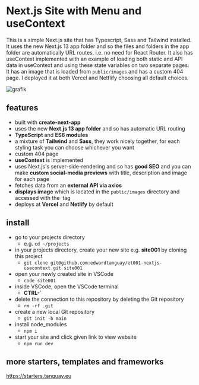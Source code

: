 # Next.js Site with Menu and useContext

This is a simple Next.js site that has Typescript, Sass and Tailwind installed. It uses the new Next.js 13 app folder and so the files and folders in the app folder are automatically URL routes, i.e. no need for React Router. It also has useContext implemented with an example of loading both static and API data in useContext and using these state variables on two separate pages. It has an image that is loaded from `public/images` and has a custom 404 page. I deployed it at both Vercel and Netflify choosing all default choices.

![grafik](https://starters.tanguay.eu/images/starters/blankViteDarkMenuUsecontextNextjs.png)

## features

- built with **create-next-app**
- uses the new **Next.js 13 app folder** and so has automatic URL routing
- **TypeScript** and **ES6 modules**
- a mixture of **Tailwind** and **Sass**, they work nicely together, for each styling task you can choose whichever you want
- custom 404 page
- **useContext** is implemented
- uses Next.js's server-side-rendering and so has **good SEO** and you can make **custom social-media previews** with title, description and image for each page
- fetches data from an **external API via axios**
- **displays image** which is located in the `public/images` directory and accessed with the <img> tag
- deploys at **Vercel** and **Netlify** by default

## install

- go to your projects directory
  - e.g. `cd ~/projects`
- in your projects directory, create your new site e.g. **site001** by cloning this project 
  - `git clone git@github.com:edwardtanguay/et001-nextjs-usecontext.git site001`
- open your newly created site in VSCode
  - `code site001`
- inside VSCode, open the VSCode terminal
  - **CTRL-`**
- delete the connection to this repository by deleting the Git repository
  - `rm -rf .git`
- create a new local Git repository
  - `git init -b main`
- install node_modules
  - `npm i`
- start your site and click given link to view website
  - `npm run dev`

## more starters, templates and frameworks 

https://starters.tanguay.eu
